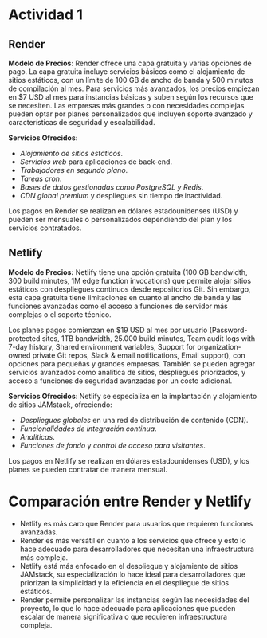 # Actividad 1

## Render
**Modelo de Precios**: Render ofrece una capa gratuita y varias opciones de pago. La capa gratuita incluye servicios básicos como el alojamiento de sitios estáticos, con un límite de 100 GB de ancho de banda y 500 minutos de compilación al mes. Para servicios más avanzados, los precios empiezan en $7 USD al mes para instancias básicas y suben según los recursos que se necesiten. Las empresas más grandes o con necesidades complejas pueden optar por planes personalizados que incluyen soporte avanzado y características de seguridad y escalabilidad.

**Servicios Ofrecidos:**
- *Alojamiento de sitios estáticos*.
- *Servicios web* para aplicaciones de back-end.
- *Trabajadores en segundo plano*.
- *Tareas cron*.
- *Bases de datos gestionadas como PostgreSQL y Redis*.
- *CDN global premium* y despliegues sin tiempo de inactividad.

Los pagos en Render se realizan en dólares estadounidenses (USD) y pueden ser mensuales o personalizados dependiendo del plan y los servicios contratados.

## Netlify

**Modelo de Precios:** Netlify tiene una opción gratuita (100 GB bandwidth, 300 build minutes, 1M edge function invocations) que permite alojar sitios estáticos con despliegues continuos desde repositorios Git. Sin embargo, esta capa gratuita tiene limitaciones en cuanto al ancho de banda y las funciones avanzadas como el acceso a funciones de servidor más complejas o el soporte técnico.

Los planes pagos comienzan en $19 USD al mes por usuario (Password-protected sites, 1TB bandwidth, 25.000 build minutes, Team audit logs with 7-day history, Shared environment variables, Support for organization-owned private Git repos, Slack & email notifications, Email support), con opciones para pequeñas y grandes empresas. También se pueden agregar servicios avanzados como analítica de sitios, despliegues priorizados, y acceso a funciones de seguridad avanzadas por un costo adicional.

**Servicios Ofrecidos**: Netlify se especializa en la implantación y alojamiento de sitios JAMstack, ofreciendo:
- *Despliegues globales* en una red de distribución de contenido (CDN).
- *Funcionalidades de integración continua*.
- *Analíticas*.
- *Funciones de fondo* y *control de acceso para visitantes*.

Los pagos en Netlify se realizan en dólares estadounidenses (USD), y los planes se pueden contratar de manera mensual.

# Comparación entre Render y Netlify
  
* Netlify es más caro que Render para usuarios que requieren funciones avanzadas.
* Render es más versátil en cuanto a los servicios que ofrece y esto lo hace adecuado para desarrolladores que necesitan una infraestructura más compleja.
* Netlify está más enfocado en el despliegue y alojamiento de sitios JAMstack, su especialización lo hace ideal para desarrolladores que priorizan la simplicidad y la eficiencia en el despliegue de sitios estáticos.
* Render permite personalizar las instancias según las necesidades del proyecto, lo que lo hace adecuado para aplicaciones que pueden escalar de manera significativa o que requieren infraestructura compleja.